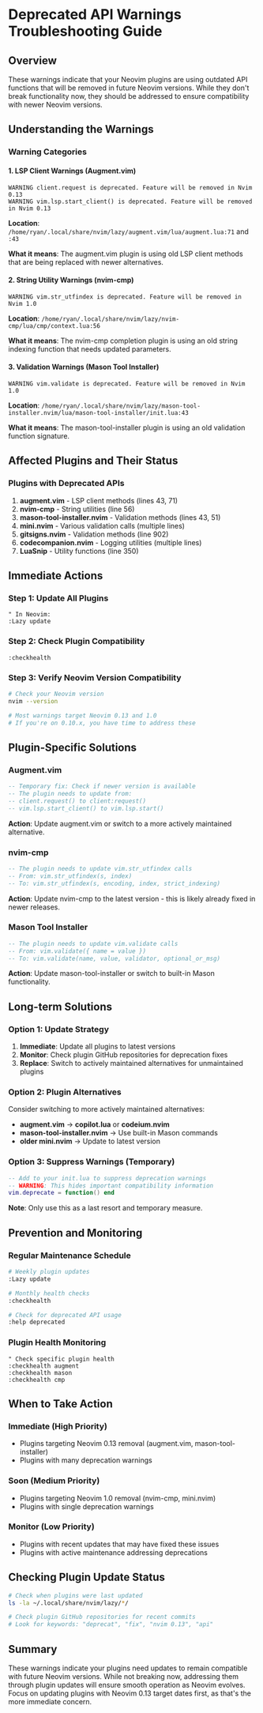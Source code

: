 # Deprecated API Warnings Troubleshooting Guide

## Overview
These warnings indicate that your Neovim plugins are using outdated API functions that will be removed in future Neovim versions. While they don't break functionality now, they should be addressed to ensure compatibility with newer Neovim versions.

## Understanding the Warnings

### Warning Categories

#### 1. LSP Client Warnings (Augment.vim)
```
WARNING client.request is deprecated. Feature will be removed in Nvim 0.13
WARNING vim.lsp.start_client() is deprecated. Feature will be removed in Nvim 0.13
```

**Location**: `/home/ryan/.local/share/nvim/lazy/augment.vim/lua/augment.lua:71` and `:43`

**What it means**: The augment.vim plugin is using old LSP client methods that are being replaced with newer alternatives.

#### 2. String Utility Warnings (nvim-cmp)
```
WARNING vim.str_utfindex is deprecated. Feature will be removed in Nvim 1.0
```

**Location**: `/home/ryan/.local/share/nvim/lazy/nvim-cmp/lua/cmp/context.lua:56`

**What it means**: The nvim-cmp completion plugin is using an old string indexing function that needs updated parameters.

#### 3. Validation Warnings (Mason Tool Installer)
```
WARNING vim.validate is deprecated. Feature will be removed in Nvim 1.0
```

**Location**: `/home/ryan/.local/share/nvim/lazy/mason-tool-installer.nvim/lua/mason-tool-installer/init.lua:43`

**What it means**: The mason-tool-installer plugin is using an old validation function signature.

## Affected Plugins and Their Status

### Plugins with Deprecated APIs
1. **augment.vim** - LSP client methods (lines 43, 71)
2. **nvim-cmp** - String utilities (line 56)
3. **mason-tool-installer.nvim** - Validation methods (lines 43, 51)
4. **mini.nvim** - Various validation calls (multiple lines)
5. **gitsigns.nvim** - Validation methods (line 902)
6. **codecompanion.nvim** - Logging utilities (multiple lines)
7. **LuaSnip** - Utility functions (line 350)

## Immediate Actions

### Step 1: Update All Plugins
```vim
" In Neovim:
:Lazy update
```

### Step 2: Check Plugin Compatibility
```vim
:checkhealth
```

### Step 3: Verify Neovim Version Compatibility
```bash
# Check your Neovim version
nvim --version

# Most warnings target Neovim 0.13 and 1.0
# If you're on 0.10.x, you have time to address these
```

## Plugin-Specific Solutions

### Augment.vim
```lua
-- Temporary fix: Check if newer version is available
-- The plugin needs to update from:
-- client.request() to client:request()
-- vim.lsp.start_client() to vim.lsp.start()
```

**Action**: Update augment.vim or switch to a more actively maintained alternative.

### nvim-cmp
```lua
-- The plugin needs to update vim.str_utfindex calls
-- From: vim.str_utfindex(s, index)
-- To: vim.str_utfindex(s, encoding, index, strict_indexing)
```

**Action**: Update nvim-cmp to the latest version - this is likely already fixed in newer releases.

### Mason Tool Installer
```lua
-- The plugin needs to update vim.validate calls
-- From: vim.validate({ name = value })
-- To: vim.validate(name, value, validator, optional_or_msg)
```

**Action**: Update mason-tool-installer or switch to built-in Mason functionality.

## Long-term Solutions

### Option 1: Update Strategy
1. **Immediate**: Update all plugins to latest versions
2. **Monitor**: Check plugin GitHub repositories for deprecation fixes
3. **Replace**: Switch to actively maintained alternatives for unmaintained plugins

### Option 2: Plugin Alternatives
Consider switching to more actively maintained alternatives:

- **augment.vim** → **copilot.lua** or **codeium.nvim**
- **mason-tool-installer.nvim** → Use built-in Mason commands
- **older mini.nvim** → Update to latest version

### Option 3: Suppress Warnings (Temporary)
```lua
-- Add to your init.lua to suppress deprecation warnings
-- WARNING: This hides important compatibility information
vim.deprecate = function() end
```

**Note**: Only use this as a last resort and temporary measure.

## Prevention and Monitoring

### Regular Maintenance Schedule
```bash
# Weekly plugin updates
:Lazy update

# Monthly health checks
:checkhealth

# Check for deprecated API usage
:help deprecated
```

### Plugin Health Monitoring
```vim
" Check specific plugin health
:checkhealth augment
:checkhealth mason
:checkhealth cmp
```

## When to Take Action

### Immediate (High Priority)
- Plugins targeting Neovim 0.13 removal (augment.vim, mason-tool-installer)
- Plugins with many deprecation warnings

### Soon (Medium Priority)  
- Plugins targeting Neovim 1.0 removal (nvim-cmp, mini.nvim)
- Plugins with single deprecation warnings

### Monitor (Low Priority)
- Plugins with recent updates that may have fixed these issues
- Plugins with active maintenance addressing deprecations

## Checking Plugin Update Status

```bash
# Check when plugins were last updated
ls -la ~/.local/share/nvim/lazy/*/

# Check plugin GitHub repositories for recent commits
# Look for keywords: "deprecat", "fix", "nvim 0.13", "api"
```

## Summary
These warnings indicate your plugins need updates to remain compatible with future Neovim versions. While not breaking now, addressing them through plugin updates will ensure smooth operation as Neovim evolves. Focus on updating plugins with Neovim 0.13 target dates first, as that's the more immediate concern.